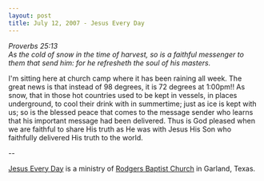 ```yaml
---
layout: post
title: July 12, 2007 - Jesus Every Day
---
```


_Proverbs 25:13  
As the cold of snow in the time of harvest, so is a faithful
messenger to them that send him: for he refresheth the soul of his
masters._

I'm sitting here at church camp where it has been raining all week.
The great news is that instead of 98 degrees, it is 72 degrees at
1:00pm!! As snow, that in those hot countries used to be kept in
vessels, in places underground, to cool their drink with in
summertime; just as ice is kept with us; so is the blessed peace that
comes to the message sender who learns that his important message had
been delivered. Thus is God pleased when we are faithful to share His
truth as He was with Jesus His Son who faithfully delivered His truth
to the world.

 --

<a href=http://jesuseveryday.net>Jesus Every Day</a> is a ministry of <a href=http://rodgersbaptist.net>Rodgers Baptist Church</a> in Garland, Texas.
